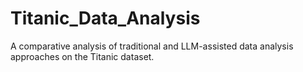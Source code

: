 # Titanic_Data_Analysis
A comparative analysis of traditional and LLM-assisted data analysis approaches on the Titanic dataset.
